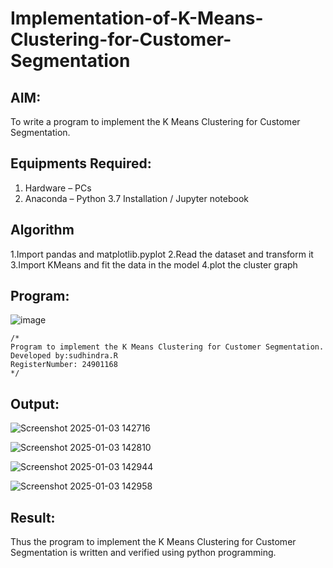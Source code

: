 # Implementation-of-K-Means-Clustering-for-Customer-Segmentation

## AIM:
To write a program to implement the K Means Clustering for Customer Segmentation.

## Equipments Required:
1. Hardware – PCs
2. Anaconda – Python 3.7 Installation / Jupyter notebook

## Algorithm
1.Import pandas and matplotlib.pyplot
2.Read the dataset and transform it
3.Import KMeans and fit the data in the model
4.plot the cluster graph

## Program:

![image](https://github.com/user-attachments/assets/c2c74bef-81e3-4413-b6ed-6f208c8463a2)
```
/*
Program to implement the K Means Clustering for Customer Segmentation.
Developed by:sudhindra.R 
RegisterNumber: 24901168
*/
```

## Output:

![Screenshot 2025-01-03 142716](https://github.com/user-attachments/assets/75715960-72f5-4789-af16-83b466759d4b)

![Screenshot 2025-01-03 142810](https://github.com/user-attachments/assets/f0090827-2c1e-4ea2-afe4-2f7755b6a643)

![Screenshot 2025-01-03 142944](https://github.com/user-attachments/assets/db9c28fb-ee26-4c75-8d31-a7089c8f8013)


![Screenshot 2025-01-03 142958](https://github.com/user-attachments/assets/e3234222-682c-4ab0-99d0-b89b1a813f7f)


## Result:
Thus the program to implement the K Means Clustering for Customer Segmentation is written and verified using python programming.
